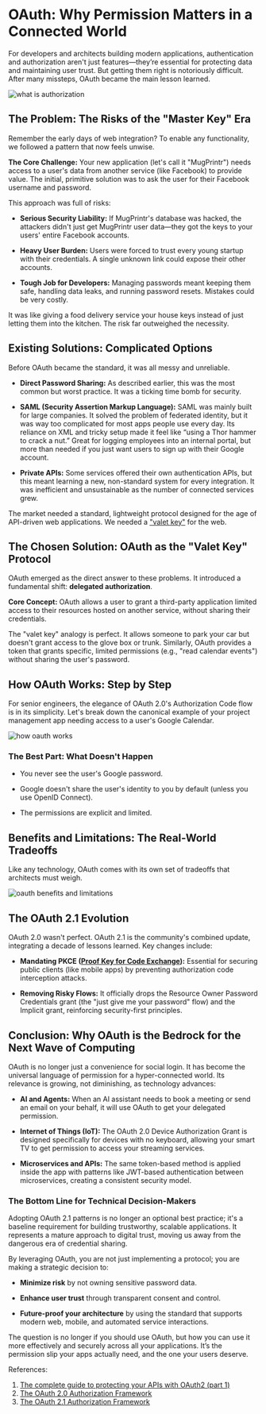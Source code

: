 # OAuth: Why Permission Matters in a Connected World

For developers and architects building modern applications, authentication and authorization aren't just features—they’re essential for protecting data and maintaining user trust. But getting them right is notoriously difficult. After many missteps, OAuth became the main lesson learned.

![what is authorization](./media/what-is-authorization.jpg)

## The Problem: The Risks of the "Master Key" Era

Remember the early days of web integration? To enable any functionality, we followed a pattern that now feels unwise.

**The Core Challenge:** Your new application (let's call it "MugPrintr") needs access to a user's data from another service (like Facebook) to provide value. The initial, primitive solution was to ask the user for their Facebook username and password.

This approach was full of risks:

- **Serious Security Liability:** If MugPrintr's database was hacked, the attackers didn't just get MugPrintr user data—they got the keys to your users' entire Facebook accounts.

- **Heavy User Burden:** Users were forced to trust every young startup with their  credentials. A single unknown link could expose their other accounts.

- **Tough Job for Developers:** Managing passwords meant keeping them safe, handling data leaks, and running password resets. Mistakes could be very costly.

It was like giving a food delivery service your house keys instead of just letting them into the kitchen. The risk far outweighed the necessity.

## Existing Solutions: Complicated Options

Before OAuth became the standard, it was all messy and unreliable.

- **Direct Password Sharing:** As described earlier, this was the most common but worst practice. It was a ticking time bomb for security.

- **SAML (Security Assertion Markup Language):** SAML was mainly built for large companies. It solved the problem of federated identity, but it was way too complicated for most apps people use every day. Its reliance on XML and tricky setup made it feel like “using a Thor hammer to crack a nut.” Great for logging employees into an internal portal, but more than needed if you just want users to sign up with their Google account.

- **Private APIs:** Some services offered their own authentication APIs, but this meant learning a new, non-standard system for every integration. It was inefficient and unsustainable as the number of connected services grew.

The market needed a standard, lightweight protocol designed for the age of API-driven web applications. We needed a ["valet key"](https://carsmithmidlands.co.uk/blog/what-is-a-valet-key/) for the web.

## The Chosen Solution: OAuth as the "Valet Key" Protocol
OAuth emerged as the direct answer to these problems. It introduced a fundamental shift: **delegated authorization**.

**Core Concept:** OAuth allows a user to grant a third-party application limited access to their resources hosted on another service, without sharing their credentials.

The "valet key" analogy is perfect. It allows someone to park your car but doesn't grant access to the glove box or trunk. Similarly, OAuth provides a token that grants specific, limited permissions (e.g., "read calendar events") without sharing the user's password.

## How OAuth Works: Step by Step

For senior engineers, the elegance of OAuth 2.0's Authorization Code flow is in its simplicity. Let's break down the canonical example of your project management app needing access to a user's Google Calendar.

![how oauth works](./media/how_oauth_works.png)

<!-- 1. **Initiation:** The user clicks "Connect Calendar" in your app. Your app redirects their browser to Google's authorization server with essential parameters: your app's ID (client_id), the desired permissions (scope), and a callback URL (redirect_uri).

2. **Authentication & Consent:** Google handles the hard part. It signs in the user through their Google account and presents a clear consent screen: "ProjectMgmtApp wants to view your calendars. Is that okay?" This is the key moment when the user grants or denies access.

3. **Authorization Grant:** If the user consents, Google redirects back to your app's redirect_uri with a short-lived, single-use authorization code.

4. **Token Exchange:** Your application server then takes this code and makes a direct, server-to-server call to Google's token endpoint. This request includes the authorization code and your application's secret (client_secret), proving that the request is legitimate. This step is crucial for security, as the sensitive token is never exposed to the user's browser.

5. **Access Granted:** Google responds with an access token (and often a refresh token). This access token is the valet key. It's a string that represents the granted permission.

6. **API Calls:** Your app includes this access token in the header of its requests to the Google Calendar API. The API validates the token and grants access according to its scopes. -->

### The Best Part: What Doesn't Happen

- You never see the user's Google password.

- Google doesn't share the user's identity to you by default (unless you use OpenID Connect).

- The permissions are explicit and limited.

## Benefits and Limitations: The Real-World Tradeoffs

Like any technology, OAuth comes with its own set of tradeoffs that architects must weigh.

![oauth benefits and limitations](./media/oauth_benefits_and_limitations.png)

<!-- ### Benefits

- **Enhanced Security:** The biggest advantage. You avoid storing passwords, shifting the liability of credential management to giants like Google, Microsoft, or Amazon, whose security investments are immense (MFA, threat detection, etc.).

- **Improved User Experience:** "Sign in with Google" is a one-click action that reduces friction and eliminates the need to remember another password.

- **Standardization:** A single, widely adopted protocol means developers learn one flow for thousands of APIs, reducing integration time and complexity.

- **Fine-Grained Control:** Scopes allow users to grant least-privilege access, and tokens can be revoked at any time without affecting the user's master password.

### Limitations

- **Implementation Complexity:** While the concept is simple, correctly implementing the flows (especially state parameters, PKCE, and secure token storage) is non-trivial. The advice is the same everywhere: use a well-audited library, never build it from scratch.

- **Evolution of Threats:** The risk moves from stolen password databases to smarter phishing (tricking users to give access to fake apps) and mistakes in how apps implement OAuth.

- **Third-Party Dependency:** If users travel to a country where the provider (like Google) is blocked, they might not be able to log in. -->

## The OAuth 2.1 Evolution

OAuth 2.0 wasn't perfect. OAuth 2.1 is the community's combined update, integrating a decade of lessons learned. Key changes include:

- **Mandating PKCE ([Proof Key for Code Exchange](https://oauth.net/2/pkce/)):** Essential for securing public clients (like mobile apps) by preventing authorization code interception attacks.

- **Removing Risky Flows:** It officially drops the Resource Owner Password Credentials grant (the "just give me your password" flow) and the Implicit grant, reinforcing security-first principles.

## Conclusion: Why OAuth is the Bedrock for the Next Wave of Computing

OAuth is no longer just a convenience for social login. It has become the universal language of permission for a hyper-connected world. Its relevance is growing, not diminishing, as technology advances:

- **AI and Agents:** When an AI assistant needs to book a meeting or send an email on your behalf, it will use OAuth to get your delegated permission.

- **Internet of Things (IoT):** The OAuth 2.0 Device Authorization Grant is designed specifically for devices with no keyboard, allowing your smart TV to get permission to access your streaming services.

- **Microservices and APIs:** The same token-based method is applied inside the app with patterns like JWT-based authentication between microservices, creating a consistent security model.

### The Bottom Line for Technical Decision-Makers
Adopting OAuth 2.1 patterns is no longer an optional best practice; it's a baseline requirement for building trustworthy, scalable applications. It represents a mature approach to digital trust, moving us away from the dangerous era of credential sharing.

By leveraging OAuth, you are not just implementing a protocol; you are making a strategic decision to:

- **Minimize risk** by not owning sensitive password data.

- **Enhance user trust** through transparent consent and control.

- **Future-proof your architecture** by using the standard that supports modern web, mobile, and automated service interactions.

The question is no longer if you should use OAuth, but how you can use it more effectively and securely across all your applications. It’s the permission slip your apps actually need, and the one your users deserve.

References:
1. [The complete guide to protecting your APIs with OAuth2 (part 1)](https://stackoverflow.blog/2022/12/22/the-complete-guide-to-protecting-your-apis-with-oauth2/)
2. [The OAuth 2.0 Authorization Framework](https://datatracker.ietf.org/doc/html/rfc6749)
3. [The OAuth 2.1 Authorization Framework](https://www.ietf.org/archive/id/draft-ietf-oauth-v2-1-09.html)